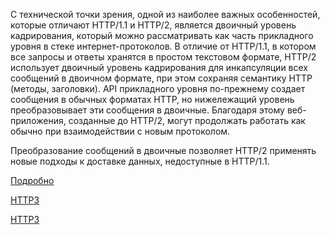 С технической точки зрения, одной из наиболее важных особенностей, которые отличают HTTP/1.1 и HTTP/2, является двоичный уровень кадрирования, который можно рассматривать как часть прикладного уровня в стеке интернет-протоколов. В отличие от HTTP/1.1, в котором все запросы и ответы хранятся в простом текстовом формате, HTTP/2 использует двоичный уровень кадрирования для инкапсуляции всех сообщений в двоичном формате, при этом сохраняя семантику HTTP (методы, заголовки). API прикладного уровня по-прежнему создает сообщения в обычных форматах HTTP, но нижележащий уровень преобразовывает эти сообщения в двоичные. Благодаря этому веб-приложения, созданные до HTTP/2, могут продолжать работать как обычно при взаимодействии с новым протоколом.

Преобразование сообщений в двоичные позволяет HTTP/2 применять новые подходы к доставке данных, недоступные в HTTP/1.1.

[Подробно](https://itreviewchannel.ru/http-1-0-vs-http-1-1-vs-http-2-0/)

[HTTP3](https://ru.hexlet.io/blog/posts/http-3-proshloe-nastoyaschee-i-buduschee)

[HTTP3](https://nuancesprog.ru/p/12982/)
